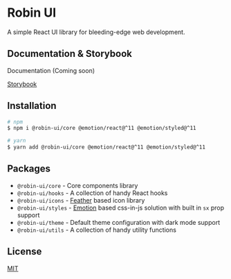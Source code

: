 # Robin UI

A simple React UI library for bleeding-edge web development.

## Documentation & Storybook

Documentation (Coming soon)

[Storybook](https://master--6293dc276b9544003ae34663.chromatic.com/)

## Installation

```sh
# npm
$ npm i @robin-ui/core @emotion/react@^11 @emotion/styled@^11

# yarn
$ yarn add @robin-ui/core @emotion/react@^11 @emotion/styled@^11
```

## Packages

-   `@robin-ui/core` - Core components library
-   `@robin-ui/hooks` - A collection of handy React hooks
-   `@robin-ui/icons` - [Feather](https://feathericons.com/) based icon library
-   `@robin-ui/styles` - [Emotion](https://emotion.sh/) based css-in-js solution with built in `sx` prop support
-   `@robin-ui/theme` - Default theme configuration with dark mode support
-   `@robin-ui/utils` - A collection of handy utility functions

## License

[MIT](https://github.com/robinh-jsx/robin-ui/blob/master/LICENSE)
